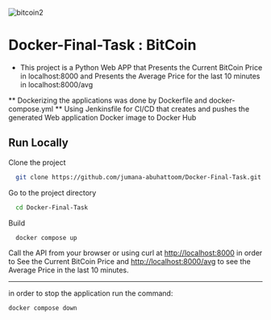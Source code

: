 
![bitcoin2](https://user-images.githubusercontent.com/57894655/179397164-6db4dbe0-ee5b-4bab-87e4-bfd236943f50.jpg)

# Docker-Final-Task : BitCoin

- This project is a  Python Web APP that Presents the Current BitCoin Price in localhost:8000 and Presents the Average Price for the last 10 minutes in localhost:8000/avg

** Dockerizing the applications was done by Dockerfile and docker-compose.yml 
** Using Jenkinsfile for CI/CD that creates and pushes the generated Web application Docker image to Docker Hub

## Run Locally

Clone the project
```bash
  git clone https://github.com/jumana-abuhattoom/Docker-Final-Task.git
```

Go to the project directory

```bash
  cd Docker-Final-Task
```

Build

```bash
  docker compose up
```

Call the API from your browser or using curl at  [http://localhost:8000](http://localhost:8000) in order to See the Current BitCoin Price and   [http://localhost:8000/avg](http://localhost:8000/avg) to see the  Average Price in the last 10 minutes.


---------------------
in order to stop the application run the command:  
```bash 
docker compose down
```

